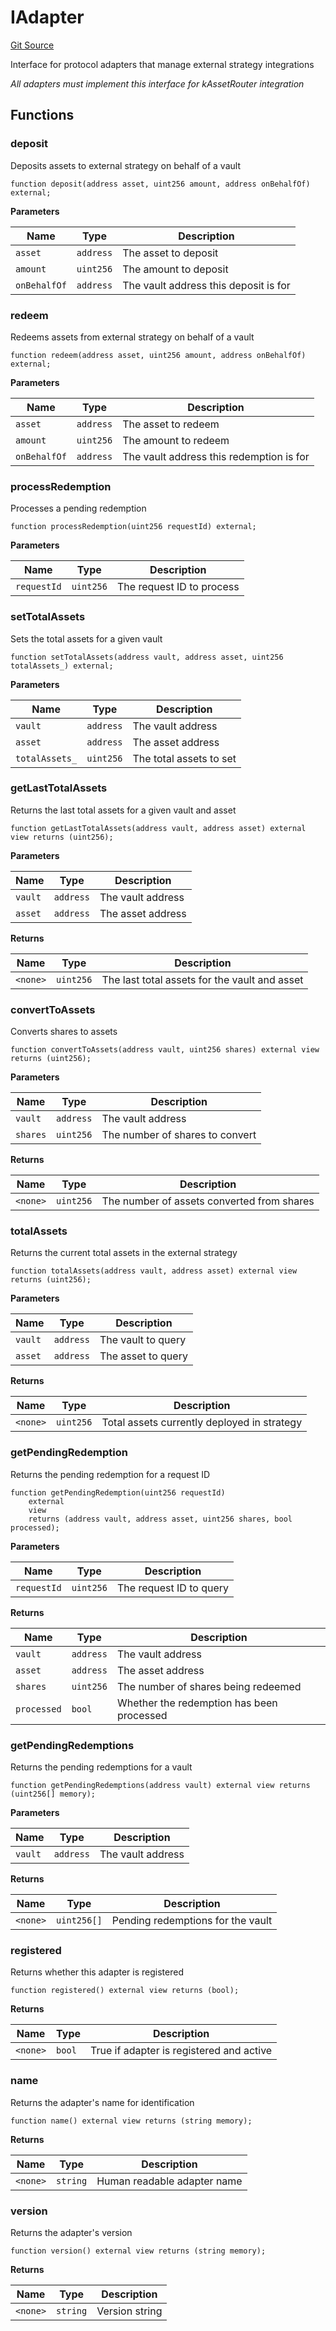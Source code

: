 # IAdapter
[Git Source](https://github.com/VerisLabs/KAM/blob/b791d077a3cd28e980c0943d5d7b30be3d8c14e2/src/interfaces/IAdapter.sol)

Interface for protocol adapters that manage external strategy integrations

*All adapters must implement this interface for kAssetRouter integration*


## Functions
### deposit

Deposits assets to external strategy on behalf of a vault


```solidity
function deposit(address asset, uint256 amount, address onBehalfOf) external;
```
**Parameters**

|Name|Type|Description|
|----|----|-----------|
|`asset`|`address`|The asset to deposit|
|`amount`|`uint256`|The amount to deposit|
|`onBehalfOf`|`address`|The vault address this deposit is for|


### redeem

Redeems assets from external strategy on behalf of a vault


```solidity
function redeem(address asset, uint256 amount, address onBehalfOf) external;
```
**Parameters**

|Name|Type|Description|
|----|----|-----------|
|`asset`|`address`|The asset to redeem|
|`amount`|`uint256`|The amount to redeem|
|`onBehalfOf`|`address`|The vault address this redemption is for|


### processRedemption

Processes a pending redemption


```solidity
function processRedemption(uint256 requestId) external;
```
**Parameters**

|Name|Type|Description|
|----|----|-----------|
|`requestId`|`uint256`|The request ID to process|


### setTotalAssets

Sets the total assets for a given vault


```solidity
function setTotalAssets(address vault, address asset, uint256 totalAssets_) external;
```
**Parameters**

|Name|Type|Description|
|----|----|-----------|
|`vault`|`address`|The vault address|
|`asset`|`address`|The asset address|
|`totalAssets_`|`uint256`|The total assets to set|


### getLastTotalAssets

Returns the last total assets for a given vault and asset


```solidity
function getLastTotalAssets(address vault, address asset) external view returns (uint256);
```
**Parameters**

|Name|Type|Description|
|----|----|-----------|
|`vault`|`address`|The vault address|
|`asset`|`address`|The asset address|

**Returns**

|Name|Type|Description|
|----|----|-----------|
|`<none>`|`uint256`|The last total assets for the vault and asset|


### convertToAssets

Converts shares to assets


```solidity
function convertToAssets(address vault, uint256 shares) external view returns (uint256);
```
**Parameters**

|Name|Type|Description|
|----|----|-----------|
|`vault`|`address`|The vault address|
|`shares`|`uint256`|The number of shares to convert|

**Returns**

|Name|Type|Description|
|----|----|-----------|
|`<none>`|`uint256`|The number of assets converted from shares|


### totalAssets

Returns the current total assets in the external strategy


```solidity
function totalAssets(address vault, address asset) external view returns (uint256);
```
**Parameters**

|Name|Type|Description|
|----|----|-----------|
|`vault`|`address`|The vault to query|
|`asset`|`address`|The asset to query|

**Returns**

|Name|Type|Description|
|----|----|-----------|
|`<none>`|`uint256`|Total assets currently deployed in strategy|


### getPendingRedemption

Returns the pending redemption for a request ID


```solidity
function getPendingRedemption(uint256 requestId)
    external
    view
    returns (address vault, address asset, uint256 shares, bool processed);
```
**Parameters**

|Name|Type|Description|
|----|----|-----------|
|`requestId`|`uint256`|The request ID to query|

**Returns**

|Name|Type|Description|
|----|----|-----------|
|`vault`|`address`|The vault address|
|`asset`|`address`|The asset address|
|`shares`|`uint256`|The number of shares being redeemed|
|`processed`|`bool`|Whether the redemption has been processed|


### getPendingRedemptions

Returns the pending redemptions for a vault


```solidity
function getPendingRedemptions(address vault) external view returns (uint256[] memory);
```
**Parameters**

|Name|Type|Description|
|----|----|-----------|
|`vault`|`address`|The vault address|

**Returns**

|Name|Type|Description|
|----|----|-----------|
|`<none>`|`uint256[]`|Pending redemptions for the vault|


### registered

Returns whether this adapter is registered


```solidity
function registered() external view returns (bool);
```
**Returns**

|Name|Type|Description|
|----|----|-----------|
|`<none>`|`bool`|True if adapter is registered and active|


### name

Returns the adapter's name for identification


```solidity
function name() external view returns (string memory);
```
**Returns**

|Name|Type|Description|
|----|----|-----------|
|`<none>`|`string`|Human readable adapter name|


### version

Returns the adapter's version


```solidity
function version() external view returns (string memory);
```
**Returns**

|Name|Type|Description|
|----|----|-----------|
|`<none>`|`string`|Version string|


